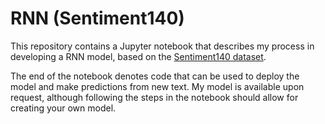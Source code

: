 # RNN (Sentiment140)

This repository contains a Jupyter notebook that describes my process in developing a RNN model, based on the [Sentiment140 dataset](https://www.kaggle.com/datasets/kazanova/sentiment140). 

The end of the notebook denotes code that can be used to deploy the model and make predictions from new text. My model is available upon request, although following the steps in the notebook should allow for creating your own model.
